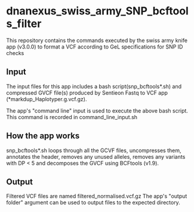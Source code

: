 # dnanexus_swiss_army_SNP_bcftools_filter
This repository contains the commands executed by the swiss army knife app (v3.0.0) to format a VCF according to GeL specifications for SNP ID checks

## Input
The input files for this app includes a bash script(snp_bcftools*.sh) and compressed GVCF file(s) produced by Sentieon Fastq to VCF app (*markdup_Haplotyper.g.vcf.gz).

The app's "command line" input is used to execute the above bash script. This command is recorded in command_line_input.sh

## How the app works
snp_bcftools*.sh loops through all the GCVF files, uncompresses them, annotates the header, removes any unused alleles, removes any variants with DP < 5 and decomposes the GVCF using BCFtools (v1.9).

## Output
Filtered VCF files are named filtered_normalised.vcf.gz The app's "output folder" argument can be used to output files to the expected directory.
